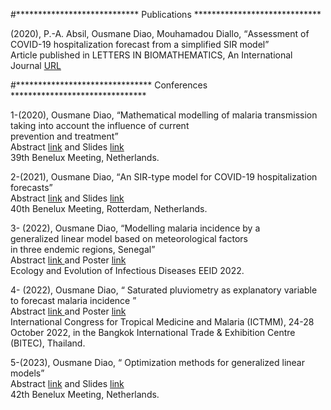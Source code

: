 #**************************** Publications *****************************
<!-- wp:html -->
<p>(2020), P.-A. Absil, Ousmane Diao, Mouhamadou Diallo, <q>Assessment of <br>COVID-19 hospitalization forecast from a simplified SIR model</q> 
<br>Article published in LETTERS IN BIOMATHEMATICS, An International Journal
<a href="https://lettersinbiomath.journals.publicknowledgeproject.org/index.php/lib/article/view/403">URL</a>
</p>
<!-- /wp:html -->
#******************************* Conferences *******************************
<p>1-(2020), Ousmane Diao, <q>Mathematical modelling of malaria transmission taking into account the influence of current<br>prevention and treatment</q>
<br> Abstract <a href="https://www.dropbox.com/s/n451fxy7l2uns4r/main_benelux.pdf?dl=0&quot;">link</a> and Slides <a href="https://www.dropbox.com/s/soz1pnpa699tfm7/benelux%20presentation%20new.pdf?dl=0&quot;">link</a>
<br>39th Benelux Meeting, Netherlands.
</p>

<p>2-(2021), Ousmane Diao, <q>An SIR-type model for COVID-19 hospitalization
forecasts</q> <br> Abstract <a href="https://www.dropbox.com/s/b8anm6h2imxv1s4/Benelux_2021_abstract.pdf?dl=0" "="">link</a> and Slides <a href="https://www.dropbox.com/s/zxo3vnoz583rmxw/Slides_benelux_2021_06_28.pdf?dl=0&quot;">link</a>
<br> 40th Benelux Meeting, Rotterdam, Netherlands.
</p>

<p>3- (2022), Ousmane Diao, <q>Modelling malaria incidence by a <br> generalized linear model based on meteorological factors <br> in three endemic regions, Senegal</q> 
<br> Abstract <a href="https://www.dropbox.com/s/omyzy7jxa6o3zmv/main_conf_eeid_2022_Atlanta_2022_03_14.pdf?dl=0&quot;"> link </a> and Poster <a href="https://www.dropbox.com/s/zywc8hnrb42oe6b/poster_Ousmane_EEID2022.pdf?dl=0&quot;"> link</a>
<br> Ecology and Evolution of Infectious Diseases EEID 2022.
</p>

<p>4- (2022), Ousmane Diao, <q> Saturated pluviometry as explanatory variable
to forecast malaria incidence </q> 
<br> Abstract <a href="https://www.dropbox.com/s/joswvb0zpc73i5l/Abstract_ICTMM2022.pdf?dl=0;"> link </a> and Poster <a href="https://www.dropbox.com/s/sbcuo6fqluw70zo/Poster_ICTMM_2022.pdf?dl=0;"> link</a>
<br> International Congress for Tropical Medicine and Malaria (ICTMM), 24-28 October 2022, in the Bangkok International Trade & Exhibition Centre (BITEC), Thailand.
</p>

<p>5-(2023), Ousmane Diao, <q> Optimization methods for generalized linear models</q>
<br> Abstract <a href="https://www.dropbox.com/s/eu58jaizrh2w7nd/OusmaneDiao.pdf?dl=0">link</a> and Slides <a href="https://www.dropbox.com/s/b6x5fw646gimw83/Presentations_benelux_2023.pdf?dl=0">link</a>
<br>42th Benelux Meeting, Netherlands.
</p>
